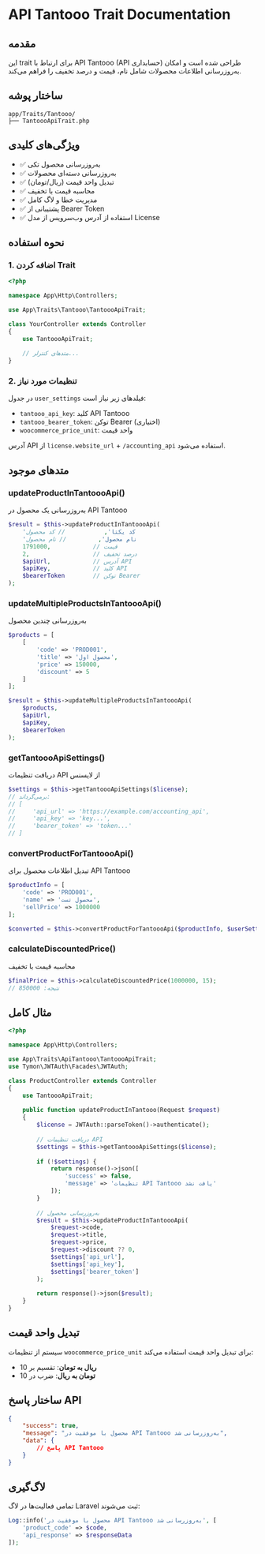 # API Tantooo Trait Documentation

## مقدمه

این trait برای ارتباط با API Tantooo (API حسابداری) طراحی شده است و امکان به‌روزرسانی اطلاعات محصولات شامل نام، قیمت و درصد تخفیف را فراهم می‌کند.

## ساختار پوشه

```
app/Traits/Tantooo/
├── TantoooApiTrait.php
```

## ویژگی‌های کلیدی

- ✅ به‌روزرسانی محصول تکی
- ✅ به‌روزرسانی دسته‌ای محصولات  
- ✅ تبدیل واحد قیمت (ریال/تومان)
- ✅ محاسبه قیمت با تخفیف
- ✅ مدیریت خطا و لاگ کامل
- ✅ پشتیبانی از Bearer Token
- ✅ استفاده از آدرس وب‌سرویس از مدل License

## نحوه استفاده

### 1. اضافه کردن Trait

```php
<?php

namespace App\Http\Controllers;

use App\Traits\Tantooo\TantoooApiTrait;

class YourController extends Controller
{
    use TantoooApiTrait;
    
    // متدهای کنترلر...
}
```

### 2. تنظیمات مورد نیاز

در جدول `user_settings` فیلدهای زیر نیاز است:

- `tantooo_api_key`: کلید API Tantooo
- `tantooo_bearer_token`: توکن Bearer (اختیاری)
- `woocommerce_price_unit`: واحد قیمت

آدرس API از `license.website_url` + `/accounting_api` استفاده می‌شود.

## متدهای موجود

### updateProductInTantoooApi()

به‌روزرسانی یک محصول در API Tantooo

```php
$result = $this->updateProductInTantoooApi(
    'کد یکتا',           // کد محصول
    'نام محصول',         // نام محصول  
    1791000,            // قیمت
    2,                  // درصد تخفیف
    $apiUrl,            // آدرس API
    $apiKey,            // کلید API
    $bearerToken        // توکن Bearer
);
```

### updateMultipleProductsInTantoooApi()

به‌روزرسانی چندین محصول

```php
$products = [
    [
        'code' => 'PROD001',
        'title' => 'محصول اول',
        'price' => 150000,
        'discount' => 5
    ]
];

$result = $this->updateMultipleProductsInTantoooApi(
    $products,
    $apiUrl,
    $apiKey,
    $bearerToken
);
```

### getTantoooApiSettings()

دریافت تنظیمات API از لایسنس

```php
$settings = $this->getTantoooApiSettings($license);
// برمی‌گرداند:
// [
//     'api_url' => 'https://example.com/accounting_api',
//     'api_key' => 'key...',
//     'bearer_token' => 'token...'
// ]
```

### convertProductForTantoooApi()

تبدیل اطلاعات محصول برای API Tantooo

```php
$productInfo = [
    'code' => 'PROD001',
    'name' => 'محصول تست',
    'sellPrice' => 1000000
];

$converted = $this->convertProductForTantoooApi($productInfo, $userSettings);
```

### calculateDiscountedPrice()

محاسبه قیمت با تخفیف

```php
$finalPrice = $this->calculateDiscountedPrice(1000000, 15);
// نتیجه: 850000
```

## مثال کامل

```php
<?php

namespace App\Http\Controllers;

use App\Traits\ApiTantooo\TantoooApiTrait;
use Tymon\JWTAuth\Facades\JWTAuth;

class ProductController extends Controller
{
    use TantoooApiTrait;
    
    public function updateProductInTantooo(Request $request)
    {
        $license = JWTAuth::parseToken()->authenticate();
        
        // دریافت تنظیمات API
        $settings = $this->getTantoooApiSettings($license);
        
        if (!$settings) {
            return response()->json([
                'success' => false,
                'message' => 'تنظیمات API Tantooo یافت نشد'
            ]);
        }
        
        // به‌روزرسانی محصول
        $result = $this->updateProductInTantoooApi(
            $request->code,
            $request->title,
            $request->price,
            $request->discount ?? 0,
            $settings['api_url'],
            $settings['api_key'],
            $settings['bearer_token']
        );
        
        return response()->json($result);
    }
}
```

## تبدیل واحد قیمت

سیستم از تنظیمات `woocommerce_price_unit` برای تبدیل واحد قیمت استفاده می‌کند:

- **ریال به تومان**: تقسیم بر 10
- **تومان به ریال**: ضرب در 10

## ساختار پاسخ API

```json
{
    "success": true,
    "message": "محصول با موفقیت در API Tantooo به‌روزرسانی شد",
    "data": {
        // پاسخ API Tantooo
    }
}
```

## لاگ‌گیری

تمامی فعالیت‌ها در لاگ Laravel ثبت می‌شوند:

```php
Log::info('محصول با موفقیت در API Tantooo به‌روزرسانی شد', [
    'product_code' => $code,
    'api_response' => $responseData
]);
```
